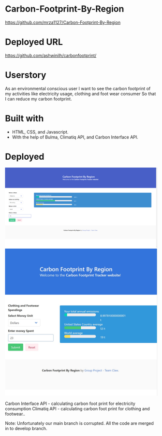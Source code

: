 # Carbon-Footprint-By-Region
https://github.com/mrza1127/Carbon-Footprint-By-Region

# Deployed URL

https://github.com/ashwinilh/carbonfootprint/

# Userstory

As an environmental conscious user 
I want to see the carbon footprint of my activities like electricity usage, clothing and foot wear consumer
So that I can reduce my carbon footprint.

# Built with 

- HTML, CSS, and Javascript.
- With the help of Bulma, Climatiq API, and Carbon Interface API.

# Deployed 

![Screenshot of App](/assets/images/DeployedApp.png)
![Screenshot of App](/assets/images/screen-shot.jpg)


Carbon Interface API - calculating carbon foot print for electricity consumption
Climatiq API - calculating carbon foot print for clothing and footwear..


Note: Unfortunately our main branch is corrupted. All the code are merged in to develop branch.
